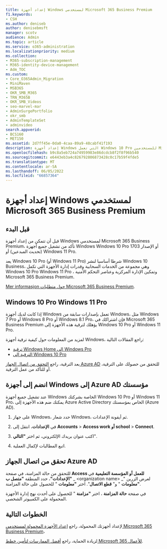 ```yaml
---
title: إعداد أجهزة Windows لمستخدمي Microsoft 365 Business Premium
f1.keywords:
- CSH
ms.author: deniseb
author: denisebmsft
manager: scotv
audience: Admin
ms.topic: article
ms.service: o365-administration
ms.localizationpriority: medium
ms.collection:
- M365-subscription-management
- M365-identity-device-management
- Adm_TOC
ms.custom:
- Core_O365Admin_Migration
- MiniMaven
- MSB365
- OKR_SMB_M365
- TRN_M365B
- OKR_SMB_Videos
- seo-marvel-mar
- AdminSurgePortfolio
- okr_smb
- AdminTemplateSet
- adminvideo
search.appverid:
- BCS160
- MET150
ms.assetid: 2d7ff45e-0da0-4caa-89a9-48cabf41f193
description: إعداد أجهزة Windows التي تعمل Windows 10 Pro للمستخدمين Microsoft 365 Business Premium، ما يتيح الإدارة المركزية وعناصر التحكم في الأمان.
ms.openlocfilehash: b9c8a5eb724a74959983e86dcdcb8f2f8f96b540
ms.sourcegitcommit: e6443eb3a4c826792806873428c0c17b59f4fde5
ms.translationtype: MT
ms.contentlocale: ar-SA
ms.lasthandoff: 06/05/2022
ms.locfileid: "66857364"
---
```

# <a name="set-up-windows-devices-for-microsoft-365-business-premium-users"></a>إعداد أجهزة Windows لمستخدمي Microsoft 365 Business Premium

## <a name="before-you-begin"></a>قبل البدء

قبل أن تتمكن من إعداد أجهزة Windows لمستخدمي Microsoft 365 Business Premium، تأكد من تشغيل جميع أجهزة Windows Windows 10 Pro أو الإصدار 1703 (تحديث المبدعين) أو Windows 11 Pro. 

يعد Windows 10 Pro (أو Windows 11 Pro) شرطا أساسيا لنشر Windows 10 Business، وهي مجموعة من الخدمات السحابية وقدرات إدارة الأجهزة التي تكمل Windows 10 Pro Windows 11 Pro ، وتمكين الإدارة المركزية وعناصر التحكم الأمنية Microsoft 365 Business Premium.

[Mer informasjon حول متطلبات Microsoft 365 Business Premium](https://www.microsoft.com/microsoft-365/business/microsoft-365-business-premium?activetab=pivot:techspecstab).

## <a name="windows-10-pro-and-windows-11-pro"></a>Windows 10 Pro Windows 11 Pro

إذا كانت لديك أجهزة Windows تعمل بإصدارات سابقة من Windows، مثل Windows 7 Pro أو Windows 8 Pro أو Windows 8.1 Pro، فإن اشتراكك في Microsoft 365 Business Premium يؤهلك لترقية هذه الأجهزة إلى Windows 10 Pro أو Windows 11 Pro.
  
لمزيد من المعلومات حول كيفية ترقية أجهزة Windows، راجع المقالات التالية:

- [ترقية Windows Home إلى Windows Pro](https://support.microsoft.com/windows/upgrade-windows-home-to-windows-pro-ef34d520-e73f-3198-c525-d1a218cc2818)
- [الترقية إلى Windows 10 Pro](https://support.microsoft.com/windows/upgrade-to-windows-10-pro-71ecc746-0f81-a4c0-bd4b-0db8559e0796)
  
بعد الترقية، راجع [التحقق من اتصال الجهاز Azure AD](#verify-the-device-is-connected-to-azure-ad) للتحقق من حصولك على الترقية، أو للتأكد من عمل الترقية.

## <a name="join-windows-devices-to-your-organizations-azure-ad"></a>انضم إلى أجهزة Windows إلى Azure AD مؤسستك

عند تشغيل جميع أجهزة Windows الخاصة بشركتك Windows 10 Pro أو Windows 11 Pro، يمكنك ضم هذه الأجهزة إلى Azure Active Directory الخاص بمؤسستك (Azure AD). 

1. على جهاز Windows، حدد شعار Windows، ثم أيقونة الإعدادات.
  
2. في **الإعدادات**، انتقل إلى **Accounts** > **Access work أو school** \> **Connect**.
  
3. اكتب عنوان بريدك الإلكتروني، ثم اختر **"التالي**".

4. اتبع المطالبات لإكمال العملية.

## <a name="verify-the-device-is-connected-to-azure-ad"></a>تحقق من اتصال الجهاز Azure AD

للتحقق من حالة المزامنة، في صفحة **Access للعمل أو المؤسسة التعليمية** في **"الإعدادات"**، حدد المنطقة **"متصل ب** _ \<organization name\> _" لعرض الزرين **"معلومات** " و" **قطع الاتصال**". اختر **"معلومات** " للحصول على حالة المزامنة. 
  
في صفحة **حالة المزامنة** ، اختر **"مزامنة** " للحصول على أحدث نهج إدارة الأجهزة المحمولة على الكمبيوتر الشخصي.  
  
## <a name="next-steps"></a>الخطوات التالية

لإعداد أجهزتك المحمولة، راجع [إعداد الأجهزة المحمولة لمستخدمي Microsoft 365 Business Premium](set-up-mobile-devices.md)، 

لزيادة الحماية، راجع [أفضل الممارسات لتأمين خطط Microsoft 365 للأعمال](../security-and-compliance/secure-your-business-data.md).
  

